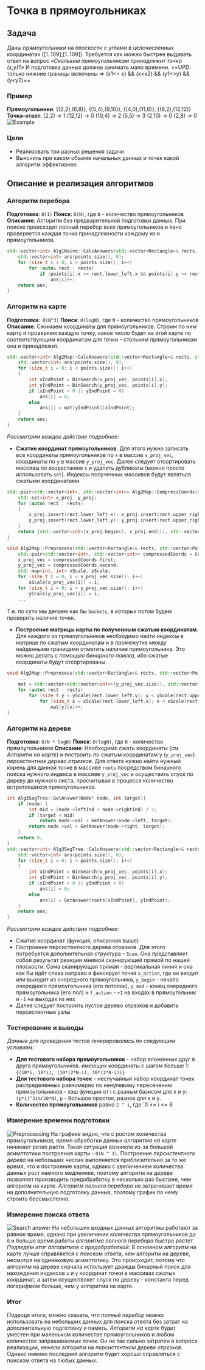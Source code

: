 # Точка в прямоугольниках
## Задача
Даны *прямоугольники* на плоскости с углами в целочисленных координатах ([1..109],[1..109]). Требуется как можно быстрее выдавать ответ на вопрос *«Скольким прямоугольникам принадлежит точка (x,y)?»* И подготовка данных должна занимать мало времени.
==UPD: только нижние границы включены => (x1<= x) && (x<x2) && (y1<=y) && (y<y2)==
### Пример
**Прямоугольники**: {(2,2),(6,8)}, {(5,4),(9,10)}, {(4,0),(11,6)}, {(8,2),(12,12)}
**Точка-ответ**:
(2,2) -> 1
(12,12) -> 0
(10,4) -> 2
(5,5) -> 3
(2,10) -> 0
(2,8) -> 0
![Example](resources/example_pic.png)
### Цели
- Реализовать три разных решения задачи  
- Выяснить при каком объеме начальных данных и точек какой алгоритм эффективнее.
## Описание и реализация алгоритмов
### Алгоритм перебора
**Подготовка**: `O(1)`
**Поиск**: `O(N)`, где `N` - количество прямоугольников
**Описание**: Алгоритм без предварительной подготовки данных. При поиске происходит полный перебор всех прямоугольников и явно проверяется каждая точка принадлежности каждому из `N` прямоугольников.
```c++
std::vector<int> Alg1Naive::CalcAnswers(std::vector<Rectangle>& rects, std::vector<Point>& points){
    std::vector<int> ans(points.size(), 0);
    for (size_t i = 0; i < points.size(); i++)
        for (auto& rect : rects)
            if (points[i].x >= rect.lower_left.x && points[i].y >= rect.lower_left.y && points[i].x < rect.upper_right.x && points[i].y < rect.upper_right.y)
                ans[i]++;
    return ans;
}
```
### Алгоритм на карте
**Подготовка**:` O(N^3)`
**Поиск**: `O(logN)`, где `N` - количество прямоугольников
**Описание**: Сжимаем координаты для прямоугольников. Строим по ним карту и проверяем каждую точку, какое число будет на этой карте по соответствующим координатам для точки - стольким прямоугольникам она и принадлежит.
```c++
std::vector<int> Alg2Map::CalcAnswers(std::vector<Rectangle>& rects, std::vector<Point>& points){
    std::vector<int> ans(points.size(), 0);
    for (size_t i = 0; i < points.size(); i++)
    {
        int xIndPoint = BinSearch(x_proj_vec, points[i].x);
        int yIndPoint = BinSearch(y_proj_vec, points[i].y);
        if (xIndPoint < 0 || yIndPoint < 0)
            ans[i] = 0;
        else
            ans[i] = mat[yIndPoint][xIndPoint];
    }
    return ans;
}
```
*Рассмотрим каждое действие подробнее:*
- **Сжатие координат прямоугольников**. Для этого нужно записать все координаты прямоугольников по `x` в массив `x_proj_vec`, координаты по `y` в массив `y_proj_vec`. Далее следует отсортировать массивы по возрастанию `x` и удалить дубликаты (можно просто использовать `set`). Индексы полученных массивов будут являться сжатыми координатами.
```c++
std::pair<std::vector<int>, std::vector<int>> Alg2Map::CompressCoords(std::vector<Rectangle>& rects){
    std::set<int> x_proj, y_proj;
    for (auto& rect : rects)
    {
        x_proj.insert(rect.lower_left.x); x_proj.insert(rect.upper_right.x);
        y_proj.insert(rect.lower_left.y); y_proj.insert(rect.upper_right.y);
    }
    return {std::vector<int>(x_proj.begin(), x_proj.end()), std::vector<int (y_proj.begin(), y_proj.end())};
}

void Alg2Map::Preprocess(std::vector<Rectangle>& rects, std::vector<Point>& points){
    std::pair<std::vector<int>, std::vector<int>> compressedCoords = CompressCoords(rects);
    x_proj_vec = compressedCoords.first;
    y_proj_vec = compressedCoords.second;
    std::map<int, int> xScale, yScale;
    for (size_t i = 0; i < x_proj_vec.size(); i++)
        xScale[x_proj_vec[i]] = i;
    for (size_t i = 0; i < y_proj_vec.size(); i++)
        yScale[y_proj_vec[i]] = i;
    ...
```
Т.е. по сути мы делаем как бы `buckets`, в которых потом будем проверять наличие точек.
- **Построение матрицы карты по полученным сжатым координатам.** Для каждого из прямоугольников необходимо найти индексы в матрице по сжатым координатам и в промежутке между найденными границами отметить наличие прямоугольника. Это можно делать с помощью *бинарного поиска*, ибо сжатые координаты будут отсортированы.
```c++
void Alg2Map::Preprocess(std::vector<Rectangle>& rects, std::vector<Point>& points){
	...
    mat = std::vector<std::vector<int>>(y_proj_vec.size(), std::vector<int>(x_proj_vec.size(), 0));
    for (auto& rect : rects)
        for (size_t y = yScale[rect.lower_left.y]; y < yScale[rect.upper_right.y]; y++)
            for (size_t x = xScale[rect.lower_left.x]; x < xScale[rect.upper_right.x]; x++)
                mat[y][x]++;
}
```
### Алгоритм на дереве
**Подготовка**: `O(N * logN)`
**Поиск**: `O(logN)`,  где `N` - количество прямоугольников
**Описание**: Необходимо сжать координаты (*см. Алгоритм на карте*) и построить по сжатым координатам y (`y_proj_vec`) *персистентное дерево отрезков*. Для ответа нужно найти нужный корень для данной точке в массиве `roots` посредством бинарного поиска нужного индекса в массиве `y_proj_vec` и осуществить спуск по дереву до нужного листа, просчитывая в процессе количество встретившихся прямоугольников.
```c++
int Alg3SegTree::GetAnswer(Node* node, int target){
    if (node) {
        int mid = (node->leftInd + node->rightInd) / 2;
        if (target < mid)
            return node->val + GetAnswer(node->left, target);
        return node->val + GetAnswer(node->right, target);
    }
    return 0;
}
std::vector<int> Alg3SegTree::CalcAnswers(std::vector<Rectangle>& rects, std::vector<Point>& points){
    std::vector<int> ans(points.size(), 0);
    for (size_t i = 0; i < points.size(); i++)
    {
        int xIndPoint = BinSearch(x_proj_vec, points[i].x);
        int yIndPoint = BinSearch(y_proj_vec, points[i].y);
        if (xIndPoint < 0 || yIndPoint < 0)
            ans[i] = 0;
        else
            ans[i] = GetAnswer(roots[xIndPoint], yIndPoint);
    }
    return ans;
}
```
*Рассмотрим каждое действие подробнее:*
- Сжатие координат (функция, описанная выше)
- Построение персистентного дерева отрезков. Для этого потребуется дополнительная структура - `Scan`. Она представляет собой результат реакции мнимой сканирующей прямой по нашей плоскости. Сама сканирующая прямая - вертикальная линия и она как бы идёт слева направо и фиксирует точки `x_action`, где он входит или выходит из очередного прямоугольника, `y_begin` - начало очередного прямоугольника (его потолок), `y_end` - конец очередного прямоугольника (его пол) и `f_action` - `+1` на входах в прямоугольник и `-1` на выходах из них
- Далее следует построить пустое дерево отрезков и добавить персистентные узлы
### Тестирование и выводы
*Данные для проведения тестов генерировались по следующим условиям:*
- **Для тестового набора прямоугольников** - набор вложенных друг в друга прямоугольников. имеющих координаты с шагом больше 1: `{(10*i, 10*i), (10*(2*N-i), 10*(2*N-i))}`
- **Для тестового набора точек** - неслучайный набор координат точек распределенных равномерно по ненулевому пересечению прямоугольников - хэш функции от i с разным базисом для x и y: `(p*i)^31%(20*N)`, `p` - большое простое, разное для x и y.
- **Количество прямоугольников** равно `2 ^ i`, где `0 <= i <= 8
### Измерение времени подготовки
![Preprocessing](resources/preprocessing.png)
На графике видно, что с ростом количества прямоугольников, время обработки данных *алгоритма на карте* начинает резко расти. Такая ситуация возникла из-за большой асимптотики построения карты - `O(N ^ 3)`. 
Построение *персистентного дерева* на небольших числах выполняется приблизительно за то же время, что и построение карты, однако с увеличением количества данных рост намного медленнее, поэтому алгоритм на дереве позволяет производить предобработку в несколько раз быстрее, чем алгоритм на карте. 
*Алгоритм полного перебора* не затрачивает время на дополнительную подготовку данных, поэтому график по нему строить бессмысленно.
### Измерение поиска ответа
![Search answer](resources/answer.png)
 На небольших входных данных алгоритмы работают за равное время, однако при увеличении количества прямоугольников до `8` и больше время работы *алгоритма полного перебора* быстро растет. 
 *Подведём итог алгоритмов с предобработкой*: 
	 В основном алгоритм на карте лучше справляется с поиском ответа, чем алгоритм на дереве, несмотря на одинаковую асимптотику. Это происходит, потому что алгоритм на дереве сначала использует дважды бинарный поиск для нахождения индексов `x` и `y` координат точки в массивах сжатых координат, а затем осуществляет спуск по дереву - константа перед логарифмом больше, чем у алгоритма на карте. 
### Итог
Подводя итоги, можно сказать, что *полный перебор* можно использовать на небольших данных для поиска ответа без затрат на дополнительную подготовку и память. *Алгоритм на карте* будет уместен при маленьком количестве прямоугольников и любом количестве запрашиваемых точек. Он не так сильно затратен в вопросе реализации, нежели алгоритм на *персистентном дереве отрезков*. Однако именно последний алгоритм будет хорошо справляться с поиском ответа на любых данных.
